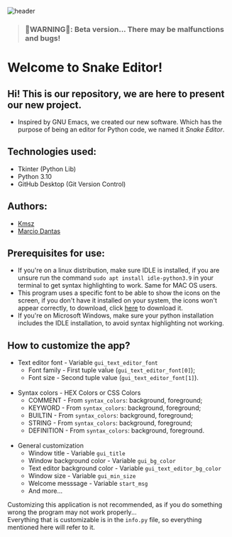 ![header](https://user-images.githubusercontent.com/90472141/138929686-ace3d03b-72dc-43cf-a708-d2daf735d647.png)

> ### 🚧WARNING🚧: Beta version... There may be malfunctions and bugs!

# Welcome to Snake Editor!
## Hi! This is our repository, we are here to present our new project.

- Inspired by GNU Emacs, we created our new software. Which has the purpose of being an editor for Python code, we named it *Snake Editor*.

## Technologies used:

- Tkinter (Python Lib)
- Python 3.10
- GitHub Desktop (Git Version Control)

## Authors:
- [Kmsz](https://github.com/Kamaasoo)
- [Marcio Dantas](https://github.com/marc-dantas)

## Prerequisites for use:
- If you're on a linux distribution, make sure IDLE is installed, if you are unsure run the command `sudo apt install idle-python3.9` in your terminal to get syntax highlighting to work. Same for MAC OS users.
- This program uses a specific font to be able to show the icons on the screen, if you don't have it installed on your system, the icons won't appear correctly, to download, click [here](https://github.com/marc-dantas/snake-editor/blob/main/app/resources/font/Aquawax-Pro-Pictograms-Regular.ttf?raw=true) to download it.
- If you're on Microsoft Windows, make sure your python installation includes the IDLE installation, to avoid syntax highlighting not working.

## How to customize the app?
- Text editor font - Variable `gui_text_editor_font`
  + Font family - First tuple value (`gui_text_editor_font[0]`);
  + Font size - Second tuple value (`gui_text_editor_font[1]`).<br><br>
- Syntax colors - HEX Colors or CSS Colors
  + COMMENT - From `syntax_colors`: background, foreground;
  + KEYWORD - From `syntax_colors`: background, foreground;
  + BUILTIN - From `syntax_colors`: background, foreground;
  + STRING - From `syntax_colors`: background, foreground;
  + DEFINITION - From `syntax_colors`: background, foreground.<br><br>
- General customization
  + Window title - Variable `gui_title`
  + Window background color - Variable `gui_bg_color`
  + Text editor background color - Variable `gui_text_editor_bg_color`
  + Window size - Variable `gui_min_size`
  + Welcome messsage - Variable `start_msg`
  + And more...

<p>Customizing this application is not recommended, as if you do something wrong the program may not work properly...<br>
  Everything that is customizable is in the <code>info.py</code> file, so everything mentioned here will refer to it.</p>
